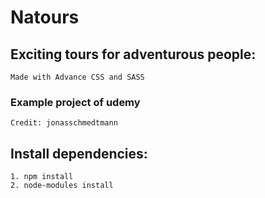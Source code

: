# Natours  
## Exciting tours for adventurous people:
    Made with Advance CSS and SASS

### Example project of udemy 
    Credit: jonasschmedtmann
    
## Install dependencies:
    1. npm install
    2. node-modules install
